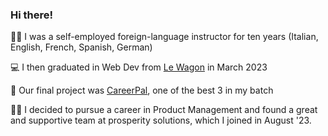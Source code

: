 ### Hi there!
👩‍🏫 I was a self-employed foreign-language instructor for ten years (Italian, English, French, Spanish, German)

💻 I then graduated in Web Dev from [Le Wagon](www.lewagon.com) in March 2023

👀 Our final project was [CareerPal](https://www.careerpal.me/), one of the best 3 in my batch

👩‍💻 I decided to pursue a career in Product Management and found a great and supportive team at prosperity solutions, which I joined in August '23.


<!--
**giuliazeni/giuliazeni** is a ✨ _special_ ✨ repository because its `README.md` (this file) appears on your GitHub profile.

-->
